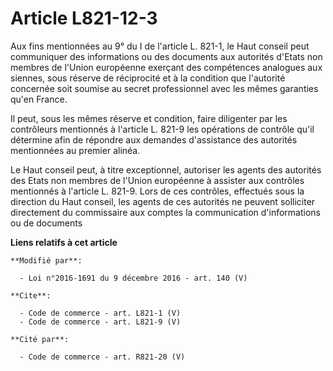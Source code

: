 # Article L821-12-3

Aux fins mentionnées au 9° du I de l'article L. 821-1, le Haut conseil peut communiquer des informations ou des documents aux
autorités d'Etats non membres de l'Union européenne exerçant des compétences analogues aux siennes, sous réserve de
réciprocité et à la condition que l'autorité concernée soit soumise au secret professionnel avec les mêmes garanties qu'en
France. 

Il peut, sous les mêmes réserve et condition, faire diligenter par les contrôleurs mentionnés à l'article L. 821-9 les
opérations de contrôle qu'il détermine afin de répondre aux demandes d'assistance des autorités mentionnées au premier
alinéa. 

Le Haut conseil peut, à titre exceptionnel, autoriser les agents des autorités des Etats non membres de l'Union européenne à
assister aux contrôles mentionnés à l'article L. 821-9. Lors de ces contrôles, effectués sous la direction du Haut conseil,
les agents de ces autorités ne peuvent solliciter directement du commissaire aux comptes la communication d'informations ou
de documents

**Liens relatifs à cet article**

	**Modifié par**:

	  - Loi n°2016-1691 du 9 décembre 2016 - art. 140 (V)

	**Cite**:

	  - Code de commerce - art. L821-1 (V)
	  - Code de commerce - art. L821-9 (V)

	**Cité par**:

	  - Code de commerce - art. R821-20 (V)
